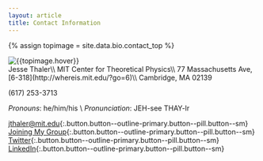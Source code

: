 ```yaml
---
layout: article
title: Contact Information
---
```

{% assign topimage = site.data.bio.contact_top %}

<div class="item">
<div class="item__image">
<img class="image-h image-h--lg rounded" src="{{topimage.image}}" title="{{topimage.hover}}"/>
</div>
<div class="item__content" markdown=1>
Jesse Thaler\\
MIT Center for Theoretical Physics\\
77 Massachusetts Ave, [6-318](http://whereis.mit.edu/?go=6)\\
Cambridge, MA 02139

(617) 253-3713

*Pronouns*:  he/him/his \\
*Pronunciation*:  JEH-see THAY-lr

</div>
</div>

[jthaler@mit.edu](mailto:jthaler@mit.edu){:.button.button--outline-primary.button--pill.button--sm}
[Joining My Group](join){:.button.button--outline-primary.button--pill.button--sm}
[Twitter](https://twitter.com/jessethaler){:.button.button--outline-primary.button--pill.button--sm}
[LinkedIn](https://www.linkedin.com/in/jesse-thaler){:.button.button--outline-primary.button--pill.button--sm}

